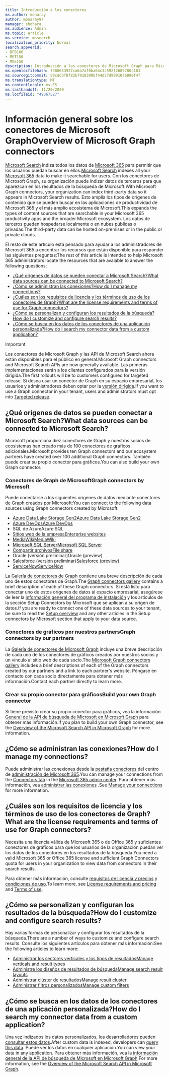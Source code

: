 ```yaml
---
title: Introducción a los conectores
ms.author: monaray
author: monaray97
manager: shohara
ms.audience: Admin
ms.topic: article
ms.service: mssearch
localization_priority: Normal
search.appverid:
- BFB160
- MET150
- MOE150
description: Introducción a los conectores de Microsoft Graph para Microsoft Search
ms.openlocfilehash: 7388653927ca6a7af0ba64c3c592f2689780c181
ms.sourcegitcommit: 59cdd3f0f82b7918399bf44d27d9891076090f4f
ms.translationtype: MT
ms.contentlocale: es-ES
ms.lasthandoff: 11/20/2020
ms.locfileid: "49367527"
---
```

# <a name="overview-of-microsoft-graph-connectors"></a><span data-ttu-id="adfe0-103">Información general sobre los conectores de Microsoft Graph</span><span class="sxs-lookup"><span data-stu-id="adfe0-103">Overview of Microsoft Graph connectors</span></span>

<span data-ttu-id="adfe0-104">[Microsoft Search](https://docs.microsoft.com/microsoftsearch/overview-microsoft-search) indiza todos los datos de [Microsoft 365](https://www.microsoft.com/microsoft-365) para permitir que los usuarios puedan buscar en ellos.</span><span class="sxs-lookup"><span data-stu-id="adfe0-104">[Microsoft Search](https://docs.microsoft.com/microsoftsearch/overview-microsoft-search) indexes all your [Microsoft 365](https://www.microsoft.com/microsoft-365) data to make it searchable for users.</span></span> <span data-ttu-id="adfe0-105">Con los conectores de Microsoft Graph, su organización puede indizar datos de terceros para que aparezcan en los resultados de la búsqueda de Microsoft.</span><span class="sxs-lookup"><span data-stu-id="adfe0-105">With Microsoft Graph connectors, your organization can index third-party data so it appears in Microsoft Search results.</span></span> <span data-ttu-id="adfe0-106">Esto amplía los tipos de orígenes de contenido que se pueden buscar en las aplicaciones de productividad de Microsoft 365 y el más amplio ecosistema de Microsoft.</span><span class="sxs-lookup"><span data-stu-id="adfe0-106">This expands the types of content sources that are searchable in your Microsoft 365 productivity apps and the broader Microsoft ecosystem.</span></span> <span data-ttu-id="adfe0-107">Los datos de terceros pueden hospedarse localmente o en nubes públicas o privadas.</span><span class="sxs-lookup"><span data-stu-id="adfe0-107">The third-party data can be hosted on-premises or in the public or private clouds.</span></span>

<!---link Microsoft Graph reference in line 19 when we have access to relevant documentation--->

<span data-ttu-id="adfe0-108">El resto de este artículo está pensado para ayudar a los administradores de Microsoft 365 a encontrar los recursos que están disponible para responder las siguientes preguntas:</span><span class="sxs-lookup"><span data-stu-id="adfe0-108">The rest of this article is intended to help Microsoft 365 administrators locate the resources that are avaiable to answer the following questions:</span></span>

* [<span data-ttu-id="adfe0-109">¿Qué orígenes de datos se pueden conectar a Microsoft Search?</span><span class="sxs-lookup"><span data-stu-id="adfe0-109">What data sources can be connected to Microsoft Search?</span></span>](#what-data-sources-can-be-connected-to-microsoft-search)
* [<span data-ttu-id="adfe0-110">¿Cómo se administran las conexiones?</span><span class="sxs-lookup"><span data-stu-id="adfe0-110">How do I manage my connections?</span></span>](#how-do-i-manage-my-connections)
* [<span data-ttu-id="adfe0-111">¿Cuáles son los requisitos de licencia y los términos de uso de los conectores de Graph?</span><span class="sxs-lookup"><span data-stu-id="adfe0-111">What are the license requirements and terms of use for Graph connectors?</span></span>](#what-are-the-license-requirements-and-terms-of-use-for-graph-connectors)
* [<span data-ttu-id="adfe0-112">¿Cómo se personalizan y configuran los resultados de la búsqueda?</span><span class="sxs-lookup"><span data-stu-id="adfe0-112">How do I customize and configure search results?</span></span>](#how-do-i-customize-and-configure-search-results)
* [<span data-ttu-id="adfe0-113">¿Cómo se busca en los datos de los conectores de una aplicación personalizada?</span><span class="sxs-lookup"><span data-stu-id="adfe0-113">How do I search my connector data from a custom application?</span></span>](#how-do-i-search-my-connector-data-from-a-custom-application)

<!---Modify to another note that is more accurate--->
> [!IMPORTANT]
> <span data-ttu-id="adfe0-114">Los conectores de Microsoft Graph y las API de Microsoft Search ahora están disponibles para el público en general.</span><span class="sxs-lookup"><span data-stu-id="adfe0-114">Microsoft Graph connectors and Microsoft Search APIs are now generally available.</span></span> <span data-ttu-id="adfe0-115">Las primeras implementaciones serán a los clientes configurados para la versión dirigida.</span><span class="sxs-lookup"><span data-stu-id="adfe0-115">The first rollouts will be to customers configured for  targeted release.</span></span> <span data-ttu-id="adfe0-116">Si desea usar un conector de Graph en su espacio empresarial, los usuarios y administradores deben optar por la [versión dirigida](https://docs.microsoft.com/office365/admin/manage/release-options-in-office-365?view=o365-worldwide).</span><span class="sxs-lookup"><span data-stu-id="adfe0-116">If you want to use a Graph connector in your tenant, users and administrators must opt into [Targeted release](https://docs.microsoft.com/office365/admin/manage/release-options-in-office-365?view=o365-worldwide).</span></span>

<!---Add Value, scenario, example, and/or graphic in December updates--->
<!---Probably remove architecture section below
## Architecture

The following architectural diagram of the Microsoft Graph platform shows how Graph connector content flows through content indexing to user results in [Microsoft Search](https://docs.microsoft.com/microsoftsearch/overview-microsoft-search) clients. The rest of this section explains each of the key building blocks in the diagram.

![Diagram: on-premises and cloud-based data is pulled by connectors and indexed by the Microsoft Search API, and then the Microsoft Search service delivers the results to users.](media/connectors-overview/highlevel-connectors.png)
Graph connectors can pull data from cloud-based (SaaS) data sources and on-premises data stores. The above diagram shows connections to only two data sources, but you can add connections to up ten sources per tenant.

The Microsoft Graph Connectors API instantiates one connection per data source. Then, the API indexes and stores the data. Established connections interact with Microsoft Search, so users can get search results.

You can use the Microsoft 365 [admin center](https://admin.microsoft.com) to setup and manage any of the Graph connectors by Microsoft. The admin center has a simple user interface that makes it easy to establish the connection to your data source, and monitor connection status and utilization.

***Edit paragraph below**_
To create a _*connection** to a data source, admins need authenticated access to the data and the entire content repository. The data is fed to the graph connector service for indexing.--->

## <a name="what-data-sources-can-be-connected-to-microsoft-search"></a><span data-ttu-id="adfe0-117">¿Qué orígenes de datos se pueden conectar a Microsoft Search?</span><span class="sxs-lookup"><span data-stu-id="adfe0-117">What data sources can be connected to Microsoft Search?</span></span>

<span data-ttu-id="adfe0-118">Microsoft proporciona diez conectores de Graph y nuestros socios de ecosistemas han creado más de 100 conectores de gráficos adicionales.</span><span class="sxs-lookup"><span data-stu-id="adfe0-118">Microsoft provides ten Graph connectors and our ecosystem partners have created over 100 additional Graph connectors.</span></span> <span data-ttu-id="adfe0-119">También puede crear su propio conector para gráficos.</span><span class="sxs-lookup"><span data-stu-id="adfe0-119">You can also build your own Graph connector.</span></span> 

### <a name="graph-connectors-by-microsoft"></a><span data-ttu-id="adfe0-120">Conectores de Graph de Microsoft</span><span class="sxs-lookup"><span data-stu-id="adfe0-120">Graph connectors by Microsoft</span></span>

<span data-ttu-id="adfe0-121">Puede conectarse a los siguientes orígenes de datos mediante conectores de Graph creados por Microsoft:</span><span class="sxs-lookup"><span data-stu-id="adfe0-121">You can connect to the following data sources using Graph connectors created by Microsoft:</span></span>

<!---Need to add a few links below when docs exist--->
* [<span data-ttu-id="adfe0-122">Azure Data Lake Storage Gen2</span><span class="sxs-lookup"><span data-stu-id="adfe0-122">Azure Data Lake Storage Gen2</span></span>](azure-data-lake-connector.md)
* [<span data-ttu-id="adfe0-123">Azure DevOps</span><span class="sxs-lookup"><span data-stu-id="adfe0-123">Azure DevOps</span></span>](azure-devops-connector.md)
* <span data-ttu-id="adfe0-124">SQL de Azure</span><span class="sxs-lookup"><span data-stu-id="adfe0-124">Azure SQL</span></span>
* [<span data-ttu-id="adfe0-125">Sitios web de la empresa</span><span class="sxs-lookup"><span data-stu-id="adfe0-125">Enterprise websites</span></span>](enterprise-web-connector.md)
* [<span data-ttu-id="adfe0-126">MediaWiki</span><span class="sxs-lookup"><span data-stu-id="adfe0-126">MediaWiki</span></span>](mediawiki-connector.md)
* [<span data-ttu-id="adfe0-127">Microsoft SQL Server</span><span class="sxs-lookup"><span data-stu-id="adfe0-127">Microsoft SQL Server</span></span>](MSSQL-connector.md)
* [<span data-ttu-id="adfe0-128">Compartir archivos</span><span class="sxs-lookup"><span data-stu-id="adfe0-128">File share</span></span>](fileshare-connector.md)
* <span data-ttu-id="adfe0-129">Oracle (versión preliminar)</span><span class="sxs-lookup"><span data-stu-id="adfe0-129">Oracle (preview)</span></span>
* [<span data-ttu-id="adfe0-130">Salesforce (versión preliminar)</span><span class="sxs-lookup"><span data-stu-id="adfe0-130">Salesforce (preview)</span></span>](salesforce-connector.md)
* [<span data-ttu-id="adfe0-131">ServiceNow</span><span class="sxs-lookup"><span data-stu-id="adfe0-131">ServiceNow</span></span>](servicenow-connector.md)

<span data-ttu-id="adfe0-132">La [Galería de conectores de Graph](connectors-gallery.md) contiene una breve descripción de cada uno de estos conectores de Graph.</span><span class="sxs-lookup"><span data-stu-id="adfe0-132">The [Graph connectors gallery](connectors-gallery.md) contains a brief description of each of these Graph connectors.</span></span> <span data-ttu-id="adfe0-133">Si está listo para conectar uno de estos orígenes de datos al espacio empresarial, asegúrese de leer la [información general del programa de instalación](configure-connector.md) y los artículos de la sección Setup Connectors by Microsoft que se aplican a su origen de datos.</span><span class="sxs-lookup"><span data-stu-id="adfe0-133">If you are ready to connect one of these data sources to your tenant, be sure to read the [Setup overview](configure-connector.md) and any other articles in the Setup connectors by Microsoft section that apply to your data source.</span></span>

### <a name="graph-connectors-by-our-partners"></a><span data-ttu-id="adfe0-134">Conectores de gráficos por nuestros partners</span><span class="sxs-lookup"><span data-stu-id="adfe0-134">Graph connectors by our partners</span></span>

<span data-ttu-id="adfe0-135">La [Galería de conectores de Microsoft Graph](connectors-gallery.md) incluye una breve descripción de cada uno de los conectores de gráficos creados por nuestros socios y un vínculo al sitio web de cada socio.</span><span class="sxs-lookup"><span data-stu-id="adfe0-135">The [Microsoft Graph connectors gallery](connectors-gallery.md) includes a brief descriptions of each of the Graph connectors created by our partners and a link to each partner's website.</span></span> <span data-ttu-id="adfe0-136">Póngase en contacto con cada socio directamente para obtener más información.</span><span class="sxs-lookup"><span data-stu-id="adfe0-136">Contact each partner directly to learn more.</span></span>

### <a name="build-your-own-graph-connector"></a><span data-ttu-id="adfe0-137">Crear su propio conector para gráficos</span><span class="sxs-lookup"><span data-stu-id="adfe0-137">Build your own Graph connector</span></span>

<span data-ttu-id="adfe0-138">Si tiene previsto crear su propio conector para gráficos, vea la información [General de la API de búsqueda de Microsoft en Microsoft Graph](https://docs.microsoft.com/graph/search-concept-overview) para obtener más información.</span><span class="sxs-lookup"><span data-stu-id="adfe0-138">If you plan to build your own Graph connector, see the [Overview of the Microsoft Search API in Microsoft Graph](https://docs.microsoft.com/graph/search-concept-overview) for more information.</span></span>

## <a name="how-do-i-manage-my-connections"></a><span data-ttu-id="adfe0-139">¿Cómo se administran las conexiones?</span><span class="sxs-lookup"><span data-stu-id="adfe0-139">How do I manage my connections?</span></span>

<span data-ttu-id="adfe0-140">Puede administrar las conexiones desde la [pestaña conectores](https://admin.microsoft.com/Adminportal/Home#/MicrosoftSearch/Connectors) del centro de [administración de Microsoft 365](https://admin.microsoft.com/).</span><span class="sxs-lookup"><span data-stu-id="adfe0-140">You can manage your connections from the [Connectors tab](https://admin.microsoft.com/Adminportal/Home#/MicrosoftSearch/Connectors) in the [Microsoft 365 admin center](https://admin.microsoft.com/).</span></span> <span data-ttu-id="adfe0-141">Para obtener más información, vea [administrar las conexiones](manage-connector.md) .</span><span class="sxs-lookup"><span data-stu-id="adfe0-141">See [Manage your connections](manage-connector.md) for more information.</span></span>

## <a name="what-are-the-license-requirements-and-terms-of-use-for-graph-connectors"></a><span data-ttu-id="adfe0-142">¿Cuáles son los requisitos de licencia y los términos de uso de los conectores de Graph?</span><span class="sxs-lookup"><span data-stu-id="adfe0-142">What are the license requirements and terms of use for Graph connectors?</span></span>

<span data-ttu-id="adfe0-143">Necesita una licencia válida de Microsoft 365 o de Office 365 y suficientes conectores de gráficos para que los usuarios de la organización puedan ver los datos de los conectores en los resultados de la búsqueda.</span><span class="sxs-lookup"><span data-stu-id="adfe0-143">You need a valid Microsoft 365 or Office 365 license and sufficient Graph Connectors quota for users in your organization to view data from connectors in their search results.</span></span>

<span data-ttu-id="adfe0-144">Para obtener más información, consulte [requisitos de licencia y precios](licensing.md) y [condiciones de uso](terms-of-use.md).</span><span class="sxs-lookup"><span data-stu-id="adfe0-144">To learn more, see [License requirements and pricing](licensing.md) and [Terms of use](terms-of-use.md).</span></span>

## <a name="how-do-i-customize-and-configure-search-results"></a><span data-ttu-id="adfe0-145">¿Cómo se personalizan y configuran los resultados de la búsqueda?</span><span class="sxs-lookup"><span data-stu-id="adfe0-145">How do I customize and configure search results?</span></span>

<span data-ttu-id="adfe0-146">Hay varias formas de personalizar y configurar los resultados de la búsqueda.</span><span class="sxs-lookup"><span data-stu-id="adfe0-146">There are a number of ways to customize and configure search results.</span></span> <span data-ttu-id="adfe0-147">Consulte los siguientes artículos para obtener más información:</span><span class="sxs-lookup"><span data-stu-id="adfe0-147">See the following articles to learn more:</span></span>

* [<span data-ttu-id="adfe0-148">Administrar los sectores verticales y los tipos de resultados</span><span class="sxs-lookup"><span data-stu-id="adfe0-148">Manage verticals and result types</span></span>](customize-search-page.md)
* [<span data-ttu-id="adfe0-149">Administre los diseños de resultados de búsqueda</span><span class="sxs-lookup"><span data-stu-id="adfe0-149">Manage search result layouts</span></span>](customize-results-layout.md)
* [<span data-ttu-id="adfe0-150">Administrar clúster de resultados</span><span class="sxs-lookup"><span data-stu-id="adfe0-150">Manage result cluster</span></span>](result-cluster.md)
* [<span data-ttu-id="adfe0-151">Administrar filtros personalizados</span><span class="sxs-lookup"><span data-stu-id="adfe0-151">Manage custom filters</span></span>](custom-filters.md)

## <a name="how-do-i-search-my-connector-data-from-a-custom-application"></a><span data-ttu-id="adfe0-152">¿Cómo se busca en los datos de los conectores de una aplicación personalizada?</span><span class="sxs-lookup"><span data-stu-id="adfe0-152">How do I search my connector data from a custom application?</span></span>

<span data-ttu-id="adfe0-153">Una vez indizados los datos personalizados, los desarrolladores pueden [consultar estos datos](https://docs.microsoft.com/graph/search-concept-custom-types).</span><span class="sxs-lookup"><span data-stu-id="adfe0-153">After custom data is indexed, developers can [query this data](https://docs.microsoft.com/graph/search-concept-custom-types).</span></span> <span data-ttu-id="adfe0-154">Puede ver los datos en cualquier aplicación.</span><span class="sxs-lookup"><span data-stu-id="adfe0-154">You can view your data in any application.</span></span> <span data-ttu-id="adfe0-155">Para obtener más información, vea la [información general de la API de búsqueda de Microsoft en Microsoft Graph](https://docs.microsoft.com/graph/search-concept-overview).</span><span class="sxs-lookup"><span data-stu-id="adfe0-155">For more information, see the [Overview of the Microsoft Search API in Microsoft Graph](https://docs.microsoft.com/graph/search-concept-overview).</span></span>
